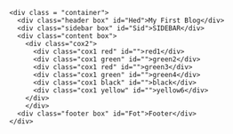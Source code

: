 <!DOCTYPE html>
<html lang="en">
  <head>
    <link rel="stylesheet" href="mYstyles.css">
    <title>My HTML Notes</title>

    <div class = "container">
      <div class="header box" id="Hed">My First Blog</div>
      <div class="sidebar box" id="Sid">SIDEBAR</div>
      <div class="content box">
        <div class="cox2">
          <div class="cox1 red" id="">red1</div>
          <div class="cox1 green" id="">green2</div>
          <div class="cox1 red" id="">green3</div>
          <div class="cox1 green" id="">green4</div>
          <div class="cox1 black" id="">black</div>
          <div class="cox1 yellow" id="">yellow6</div>
        </div>
        </div>
      <div class="footer box" id="Fot">Footer</div>
    </div>
  </head>
  <body>
    
    
<style>    
    .container{
  /* Step 1: Set display to grid */
    display:grid;
 /* Step 2: setup rows amd columns */
  
    /* grid-template-columns */
    grid-template-columns: 100px 300px 300px;
    grid-template-rows: 45px 848px 50px;
    grid-template-areas: 
    "hd hd hd hd hd hd hd hd"
    "sd sd main main main main main main"
    "ft ft ft ft ft ft ft ft";
    border: 2px solid rgb(25, 0, 255);
}
.box{
  border: 1px solid rgb(70, 18, 18);
  background: #ac9bb8;
  }
/* Assign grid area below */
.header{ grid-area: hd;
}
.footer{grid-area:ft ;
}
.sidebar{grid-area: sd;
}
.content{grid-area: main;
}
.cox1{
    
    
    /*display: flex;*/
    margin: 10px;
    padding: 5px;
    width: 350px;
    height: 390px;
    
    
      
    
}
.cox2{ 
       display: flex;
       flex-wrap: wrap;
       margin: auto;
       justify-content: center;
       
       /*grid-template-columns: 30vw 30vw;
       grid-template-rows: 45vh 45vh;
       justify-content: center;
       grid-template-areas: 
       "top top top"
       "bottom bottom bottom";*/
      
      }

#one{
  grid-area: top;
}
#two{
  grid-area: bottom;
}

.red{
    background-color: rgb(0, 225, 255);
    border: 0.3rem outset lightblue;
  }
  
  .green{
    background-color: green;
    border: 0.3rem outset lightblue;
  }
  
  .yellow{
    background-color: yellow;
    border: 0.3rem outset lightblue;
  }
  .black{

    background-color: black;
    border: 0.3rem outset lightblue;
  }
#Hed{
  font-size: 30px;
  font-weight: bold;
  font-family: sans-serif;
  text-align: center;
  background-color: rgb(146, 156, 158);

  }

#Sid{
  font-size: 30px;
  font-weight: bold;
  font-family: sans-serif;
  text-align: center;
  background-color: rgb(87, 81, 141);

}  

#Fot{
  font-size: 30px;
  font-weight: bold;
  font-family: sans-serif;
  text-align: center;
  background-color: rgb(126, 93, 120);

} 

  </style>
